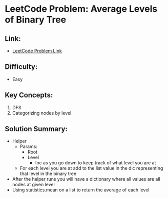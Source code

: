 # LeetCode Problem: Average Levels of Binary Tree

## Link:

- [LeetCode Problem Link](https://leetcode.com/problems/average-of-levels-in-binary-tree)

## Difficulty:

- Easy

## Key Concepts:

1. DFS
2. Categorizing nodes by level

## Solution Summary:

- Helper
  - Params:
    - Root
    - Level
      - Inc as you go down to keep track of what level you are at
  - For each level you are at add to the list value in the dic representing that level in the binary tree
- After the helper runs you will have a dictionary where all values are all nodes at given level
- Using statistics.mean on a list to return the average of each level
